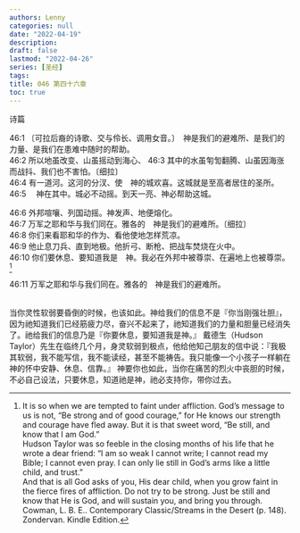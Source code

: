```yaml
---
authors: Lenny
categories: null
date: "2022-04-19"
description: 
draft: false
lastmod: "2022-04-26"
series: [圣经]
tags: 
title: 046 第四十六章
toc: true
---
```

诗篇
<!--more-->

46:1 〔可拉后裔的诗歌、交与伶长、调用女音。〕　神是我们的避难所、是我们的力量、是我们在患难中随时的帮助。  
46:2 所以地虽改变、山虽摇动到海心、
46:3 其中的水虽匉訇翻腾、山虽因海涨而战抖、我们也不害怕。〔细拉〕  
46:4 有一道河。这河的分汊、使　神的城欢喜。这城就是至高者居住的圣所。  
46:5 　神在其中。城必不动摇。到天一亮、神必帮助这城。  

46:6 外邦喧嚷、列国动摇。神发声、地便熔化。  
46:7 万军之耶和华与我们同在。雅各的　神是我们的避难所。〔细拉〕  
46:8 你们来看耶和华的作为、看他使地怎样荒凉。  
46:9 他止息刀兵、直到地极。他折弓、断枪、把战车焚烧在火中。  
46:10 你们要休息、要知道我是　神。我必在外邦中被尊崇、在遍地上也被尊崇。[^1]  

46:11 万军之耶和华与我们同在。雅各的　神是我们的避难所。  

[^1]: It is so when we are tempted to faint under affliction. God’s message to us is not, “Be strong and of good courage,” for He knows our strength and courage have fled away. But it is that sweet word, “Be still, and know that I am God.”   
Hudson Taylor was so feeble in the closing months of his life that he wrote a dear friend: “I am so weak I cannot write; I cannot read my Bible; I cannot even pray. I can only lie still in God’s arms like a little child, and trust.”  
And that is all God asks of you, His dear child, when you grow faint in the fierce fires of affliction. Do not try to be strong. Just be still and know that He is God, and will sustain you, and bring you through.  
Cowman, L. B. E.. Contemporary Classic/Streams in the Desert (p. 148). Zondervan. Kindle Edition.   
<br />  
当你灵性软弱要昏倒的时候，也该如此。神给我们的信息不是『你当刚强壮胆』，因为祂知道我们已经筋疲力尽，奋兴不起来了，祂知道我们的力量和胆量已经消失了。祂给我们的信息乃是『你要休息，要知道我是神。』  
戴德生（Hudson Taylor）先生在临终几个月，身灵软弱到极点，他给他知己朋友的信中说：『我极其软弱，我不能写信，我不能读经，甚至不能祷告。我只能像一个小孩子一样躺在神的怀中安静、休息、信靠。』  
神要你也如此，当你在痛苦的烈火中丧胆的时候，不必自己设法，只要休息，知道祂是神，祂必支持你，带你过去。 